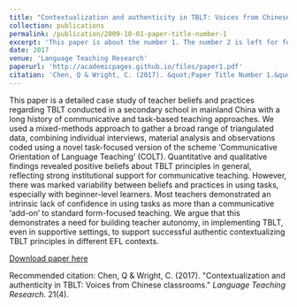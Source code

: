 ```yaml
---
title: "Contextualization and authenticity in TBLT: Voices from Chinese classrooms"
collection: publications
permalink: /publication/2009-10-01-paper-title-number-1
excerpt: 'This paper is about the number 1. The number 2 is left for future work.'
date: 2017
venue: 'Language Teaching Research'
paperurl: 'http://academicpages.github.io/files/paper1.pdf'
citation: 'Chen, Q & Wright, C. (2017). &quot;Paper Title Number 1.&quot; <i>Language Teaching Research</i>. 21(4).'
---
```

This paper is a detailed case study of teacher beliefs and practices regarding TBLT conducted in a secondary school in mainland China with a long history of communicative and task-based teaching approaches. We used a mixed-methods approach to gather a broad range of triangulated data, combining individual interviews, material analysis and observations coded using a novel task-focused version of the scheme ‘Communicative Orientation of Language Teaching’ (COLT). Quantitative and qualitative findings revealed positive beliefs about TBLT principles in general, reflecting strong institutional support for communicative teaching. However, there was marked variability between beliefs and practices in using tasks, especially with beginner-level learners. Most teachers demonstrated an intrinsic lack of confidence in using tasks as more than a communicative ‘add-on’ to standard form-focused teaching. We argue that this demonstrates a need for building teacher autonomy, in implementing TBLT, even in supportive settings, to support successful authentic contextualizing TBLT principles in different EFL contexts.

[Download paper here](http://academicpages.github.io/files/paper1.pdf)

Recommended citation: Chen, Q & Wright, C. (2017). "Contextualization and authenticity in TBLT: Voices from Chinese classrooms." <i>Language Teaching Research</i>. 21(4).
